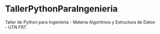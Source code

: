 # TallerPythonParaIngenieria
Taller de Python para Ingeniería - Materia Algoritmos y Estructura de Datos - UTN FRT
